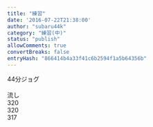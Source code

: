 ```yaml
---
title: "練習"
date: '2016-07-22T21:38:00'
author: "subaru44k"
category: "練習(中)"
status: "publish"
allowComments: true
convertBreaks: false
entryHash: "866414b4a33f41c6b2594f1a5b64356b"
---
```

44分ジョグ<br>
<br>
流し<br>
320<br>
320<br>
317
